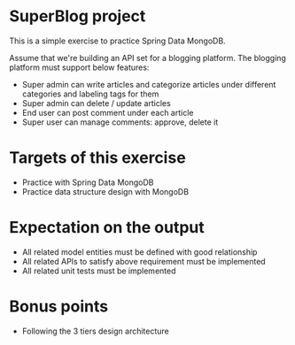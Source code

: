 # SuperBlog project

This is a simple exercise to practice Spring Data MongoDB.

Assume that we're building an API set for a blogging platform. The blogging platform must support below features:

* Super admin can write articles and categorize articles under different categories and labeling tags for them
* Super admin can delete / update articles
* End user can post comment under each article
* Super user can manage comments: approve, delete it


# Targets of this exercise

* Practice with Spring Data MongoDB
* Practice data structure design with MongoDB

# Expectation on the output
* All related model entities must be defined with good relationship
* All related APIs to satisfy above requirement must be implemented
* All related unit tests must be implemented

# Bonus points
* Following the 3 tiers design architecture


